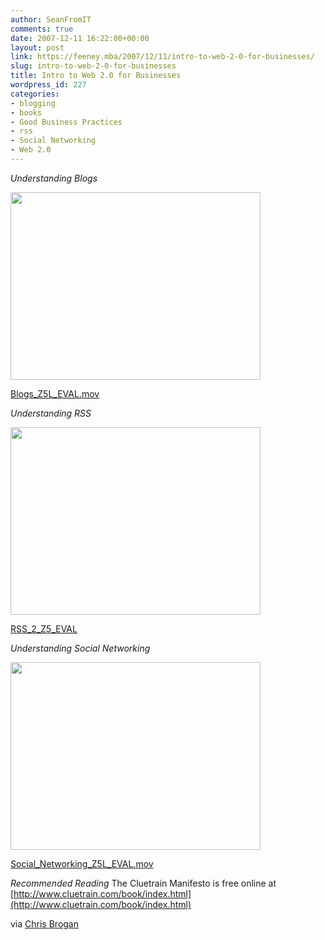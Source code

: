 ```yaml
---
author: SeanFromIT
comments: true
date: 2007-12-11 16:22:00+00:00
layout: post
link: https://feeney.mba/2007/12/11/intro-to-web-2-0-for-businesses/
slug: intro-to-web-2-0-for-businesses
title: Intro to Web 2.0 for Businesses
wordpress_id: 227
categories:
- blogging
- books
- Good Business Practices
- rss
- Social Networking
- Web 2.0
---
```


*Understanding Blogs*
<p><a href="https://www.commoncraft.com/video/blogs?wvideo=iyk7u6khxh"><img src="https://embedwistia-a.akamaihd.net/deliveries/888acdb3d7cd27c44ffa8f9e5d8185c801e42895.jpg?image_play_button_size=2x&amp;image_crop_resized=640x480&amp;image_play_button=1&amp;image_play_button_color=7b796ae0" width="400" height="300" style="width: 400px; height: 300px;"></a></p><p><a href="https://www.commoncraft.com/video/blogs?wvideo=iyk7u6khxh">Blogs_Z5L_EVAL.mov</a></p>
  
*Understanding RSS*
<p><a href="https://www.commoncraft.com/video/rss?wvideo=gaewy9in71"><img src="https://embedwistia-a.akamaihd.net/deliveries/7d49eff7557727c4da02c6022cb5bdc7e49cf4be.jpg?image_play_button_size=2x&amp;image_crop_resized=640x480&amp;image_play_button=1&amp;image_play_button_color=7b796ae0" width="400" height="300" style="width: 400px; height: 300px;"></a></p><p><a href="https://www.commoncraft.com/video/rss?wvideo=gaewy9in71">RSS_2_Z5_EVAL</a></p>
  
*Understanding Social Networking*
<p><a href="https://www.commoncraft.com/video/social-networking?wvideo=wr6zfegl1y"><img src="https://embedwistia-a.akamaihd.net/deliveries/c796c93185598c917f662f7e55bcaaf5ff1bc576.jpg?image_play_button_size=2x&amp;image_crop_resized=640x480&amp;image_play_button=1&amp;image_play_button_color=7b796ae0" width="400" height="300" style="width: 400px; height: 300px;"></a></p><p><a href="https://www.commoncraft.com/video/social-networking?wvideo=wr6zfegl1y">Social_Networking_Z5L_EVAL.mov</a></p>
  
*Recommended Reading*
The Cluetrain Manifesto is free online at [http://www.cluetrain.com/book/index.html](http://www.cluetrain.com/book/index.html)  
  
  
via [Chris Brogan](http://chrisbrogan.com/help-someone-understand-social-media/)
